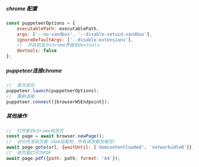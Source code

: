 ##### chrome 配置

```javascript
const puppeteerOptions = {
    executablePath: executablePath,
    args: ['--no-sandbox', '--disable-setuid-sandbox'],
    ignoreDefaultArgs: ['--disable-extensions'],
    //  开启则显示chrome界面和devtools    
    devtools: false
};
```

##### puppeteer连接chrome

```javascript
//	首次启动
puppeteer.launch(puppeteerOptions);
//	重新连接
puppeteer.connect({browserWSEndpoint});
```

##### 其他操作

```javascript
//	打开新的chrome标签页
const page = await browser.newPage();
//	访问并渲染页面（dom加载完，所有请求都加载完）
await page.goto(url, {waitUntil: ['domcontentloaded', 'networkidle0']});
//	把页面打印为PDF
await page.pdf({path: path, format: 'A4'});
```

